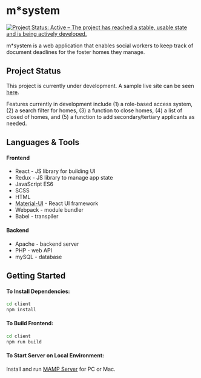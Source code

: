 # m*system
[![Project Status: Active – The project has reached a stable, usable state and is being actively developed.](https://www.repostatus.org/badges/latest/active.svg)](https://www.repostatus.org/#active)

m*system is a web application that enables social workers to keep track of document deadlines for the foster homes they manage.

## Project Status

This project is currently under development. A sample live site can be seen [here](http://138.197.163.51/).

Features currently in development include (1) a role-based access system, (2) a search filter for homes, (3) a function to close homes, (4) a list of closed of homes, and (5) a function to add secondary/tertiary applicants as needed.

## Languages & Tools

#### Frontend
* React - JS library for building UI
* Redux - JS library to manage app state
* JavaScript ES6
* SCSS
* HTML
* [Material-UI](https://material-ui.com/) - React UI framework
* Webpack - module bundler
* Babel - transpiler

#### Backend
* Apache - backend server
* PHP - web API
* mySQL - database

## Getting Started

#### To Install Dependencies:

```sh
cd client
npm install
```

#### To Build Frontend:

```sh
cd client
npm run build
```

#### To Start Server on Local Environment:

Install and run [MAMP Server](https://www.mamp.info/en/) for PC or Mac.
